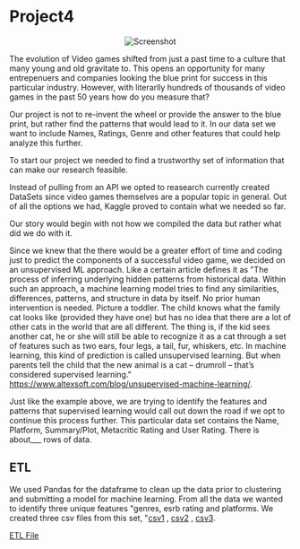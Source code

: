 # Project4
<p align="center">
  <img src="https://github.com/jrfloza12/Project4/assets/122821004/cc0e6775-edd4-4b25-9779-1e8ccfbf2a73" alt="Screenshot">
</p>


The evolution of Video games shifted from just a past time to a culture that many young and old gravitate to. This opens an opportunity for many entrepenuers and companies looking the blue print for success in this particular industry. However, with literarlly hundreds of thousands of video games in the past 50 years how do you measure that?

Our project is not to re-invent the wheel or provide the answer to the blue print, but rather find the patterns that would lead to it. 
In our data set we want to include Names, Ratings, Genre and other features that could help analyze this further.

To start our project we needed to find a trustworthy set of information that can make our research feasible.

Instead of pulling from an API we opted to reasearch currently created DataSets since video games themselves are a popular topic in general. Out of all the options we had, Kaggle proved to contain what we needed so far.

Our story would begin with not how we compiled the data but rather what did we do with it.

Since we knew that the there would be a greater effort of time and coding just to predict the components of a successful video game, we decided on an unsupervised ML approach.
Like a certain article defines it as "The process of inferring underlying hidden patterns from historical data. Within such an approach, a machine learning model tries to find any similarities, differences, patterns, and structure in data by itself. No prior human intervention is needed. Picture a toddler. The child knows what the family cat looks like (provided they have one) but has no idea that there are a lot of other cats in the world that are all different. The thing is, if the kid sees another cat, he or she will still be able to recognize it as a cat through a set of features such as two ears, four legs, a tail, fur, whiskers, etc. In machine learning, this kind of prediction is called unsupervised learning. But when parents tell the child that the new animal is a cat – drumroll – that’s considered supervised learning." https://www.altexsoft.com/blog/unsupervised-machine-learning/.

Just like the example above, we are trying to identify the features and patterns that supervised learning would call out down the road if we opt to continue this process further.
This particular data set contains the Name, Platform, Summary/Plot, Metacritic Rating and User Rating.
There is about___ rows of data. 

## ETL

We used Pandas for the dataframe to clean up the data prior to clustering and submitting a model for machine learning.
From all the data we wanted to identify three unique features "genres, esrb rating and platforms.
We created three csv files from this set, "[csv1](with_ratingvotes.csv) , [csv2](genreonly.csv) , [csv3](with_certificate.csv).

[ETL File](Cluster_ETL_2.ipynb)









## 
